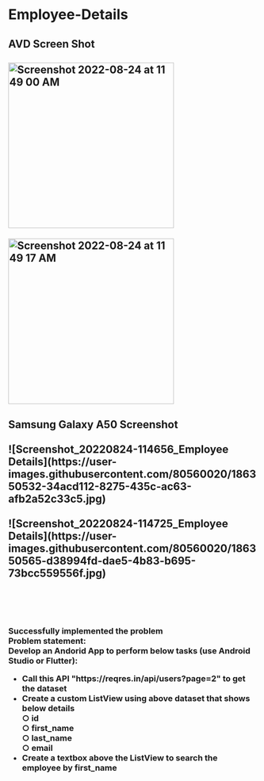# Employee-Details
<h2>AVD Screen Shot<br><br>
<img width="334" alt="Screenshot 2022-08-24 at 11 49 00 AM" src="https://user-images.githubusercontent.com/80560020/186349778-d6510624-e797-4a2b-8664-77583cdd585e.png"><p>       </p>
<img width="334" alt="Screenshot 2022-08-24 at 11 49 17 AM" src="https://user-images.githubusercontent.com/80560020/186349800-d1144f6a-43c7-440c-9c66-65260951a93e.png">
<br>
<h2>Samsung Galaxy A50 Screenshot<br><br>
![Screenshot_20220824-114656_Employee Details](https://user-images.githubusercontent.com/80560020/186350532-34acd112-8275-435c-ac63-afb2a52c33c5.jpg)
<br><br>
![Screenshot_20220824-114725_Employee Details](https://user-images.githubusercontent.com/80560020/186350565-d38994fd-dae5-4b83-b695-73bcc559556f.jpg)

<br><br>
<h3>Successfully implemented the problem<br>
Problem statement:<br>
 Develop an Andorid App to perform below tasks (use Android Studio or Flutter): <br>
  <ul>
    <li>Call this API "https://reqres.in/api/users?page=2" to get the dataset</li>
    <li>Create a custom ListView using above dataset that shows below details <br>
      ○ id <br>
      ○ first_name <br> 
      ○ last_name <br>
      ○ email <br>
     </li>
    <li>Create a textbox above the ListView to search the employee by first_name</li>
  </ul>
